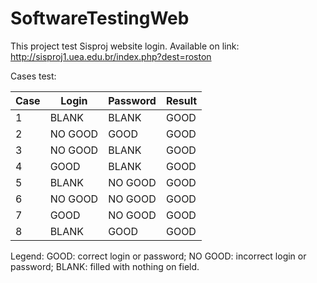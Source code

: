 # SoftwareTestingWeb

This project test Sisproj website login. Available on link: http://sisproj1.uea.edu.br/index.php?dest=roston

Cases test:

| Case | Login | Password | Result |
|------|-------|----------|--------|
| 1    | BLANK  | BLANK     | GOOD   |
| 2    | NO GOOD  | GOOD     | GOOD   |
| 3    | NO GOOD  | BLANK     | GOOD   |
| 4    | GOOD  | BLANK     | GOOD   |
| 5    | BLANK  | NO GOOD     | GOOD   |
| 6    | NO GOOD  | NO GOOD     | GOOD   |
| 7    | GOOD  | NO GOOD     | GOOD   |
| 8    | BLANK  | GOOD     | GOOD   |

Legend: GOOD: correct login or password; NO GOOD: incorrect login or password; BLANK: filled with nothing on field.